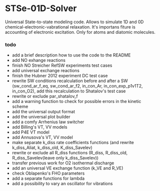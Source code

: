 # STSe-01D-Solver
Universal State-to-state modeling code. Allows to simulate 1D and 0D chemical-electronic-vabrational relaxation. It's importans fiture is accounting of electronic excitation. Only for atoms and diatomic molecules.
### todo
- add a brief description how to use the code to the README
- add NO exhange reactions
- finish NO Streicher RefSW experiments test cases
- add universal exchange reactions
- finish the Hubner 2012 experiment DC test case
- rewrite SW conditions recalculation before and after a SW (sw_cond_ar_f_eq, sw_cond_ar_f2, in_con_Ar, in_con_exp_p1v1T2, in_con_O2), add this recalculation to Shatalov's test case
- rewrite or exclude par_shatalov_f
- add a warning function to check for possible errors in the kinetic scheme
- add the universal output format
- add the universal plot builder
- add a comfy Arrhenius law switcher
- add Billing's VT, VV models
- add P4E VT model
- add Annusova's VT, VV model
- make separate k_diss rate coefficients functions (and rewrite k_diss_Aliat, k_diss_old, K_diss_Savelev)
- rewrite or exclude all R_diss functions (R_diss, R_diss_old, R_diss_Savelev(leave only k_diss_Savelev))
- transfer previous work for O2 isothermal discharge
- add an universal VE exchange function (k_VE and R_VE)
- check Oblapenko's FHO parameters
- add a separate functions for lambda
- add a possibility to vary an oscillator for vibrations